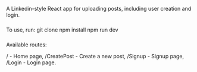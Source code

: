 A Linkedin-style React app for uploading posts, including user creation and login.

###

To use, run:
git clone
npm install
npm run dev

###

Available routes:

/ - Home page,
/CreatePost - Create a new post,
/Signup - Signup page,
/Login - Login page.